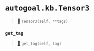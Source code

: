 # `autogoal.kb.Tensor3`

> [📝](https://github.com/autogal/autogoal/blob/master/autogoal/kb/_data.py#L414)
> `Tensor3(self, **tags)`

### `get_tag`

> [📝](https://github.com/autogoal/autogoal/blob/master/autogoal/kb/_data.py#L220)
> `get_tag(self, tag)`

